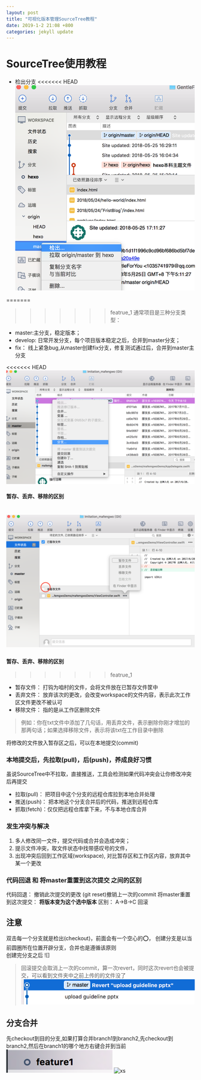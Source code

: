 ```yaml
---
layout: post  
title: "可视化版本管理SourceTree教程"  
date: 2019-1-2 21:08 +800  
categories: jekyll update  
---
```


# SourceTree使用教程
* 检出分支
<<<<<<< HEAD
![分支](/img/sourcetree_checkout.png)  

=======
>>>>>>> featrue_1
通常项目是三种分支类型：
 * master:主分支，稳定版本；
 * develop: 日常开发分支，每个项目版本稳定之后，合并到master分支；
 * fix： 线上紧急bug,从master创建fix分支，修复测试通过后，合并到master主分支


<<<<<<< HEAD
![检出](/img/sourcetree_branch.png)
#### 暂存、丢弃、移除的区别
![out](/img/sourcetree_drop.png)
=======

#### 暂存、丢弃、移除的区别
>>>>>>> featrue_1
* 暂存文件： 打钩为咱村的文件，会将文件放在已暂存文件筐中
* 丢弃文件： 放弃该次的更改，会改变workspace的文件内容，表示此次工作区文件更改不被认可
* 移除文件： 指的是从工作区删除文件
>例如：你在txt文件中添加了几句话，用丢弃文件，表示删除你刚才增加的那两句话；如果选择移除文件，表示将该txt在工作目录中删除

将修改的文件放入暂存区之后，可以在本地提交(commit)

### 本地提交后，先拉取(pull)，后(push)，养成良好习惯
虽说SourceTree中不拉取，直接推送，工具会检测如果代码冲突会让你修改冲突后再提交
* 拉取(pull)： 把项目中这个分支的远程仓库拉到本地合并处理
* 推送(push)： 把本地这个分支合并后的代码，推送到远程仓库
* 抓取(fetch)：仅仅把远程仓库拿下来，不与本地仓库合并


### 发生冲突与解决
1. 多人修改同一文件，提交代码或合并会造成冲突；
2. 提示文件冲突，取文件状态中找带感叹号的文件，
3. 出现冲突后回到工作区域(workspace), 对比暂存区和工作区内容，放弃其中某一个更改  

### 代码回退 和 将master重置到这次提交 之间的区别
代码回退： 撤销此次提交的更改 (git reset)撤销上一次的commit
将master重置到这次提交： **将版本变为这个选中版本**
区别：
A->B->C 回滚
## 注意
双击每一个分支就是检出(checkout)，前面会有一个空心的⭕️， 创建分支是以当前圆圈所在位置开辟分支，合并也是遵循该原则  
创建完分支之后
![]

>回滚提交会取消上一次的commit，算一次revert，同时这次revert也会被提交，可以看到文件夹中之前上传的的文件没了
![回滚图片](/img/revert.png)


## 分支合并
先checkout到目的分支,如果打算合并branch1到branch2,先checkout到branch2,然后在branch1的哪个地方右键合并到当前
![xs](/img/sourcetree_mergeBranch_2.png)
![xs](/img/sourtree_mergeBranch.png)